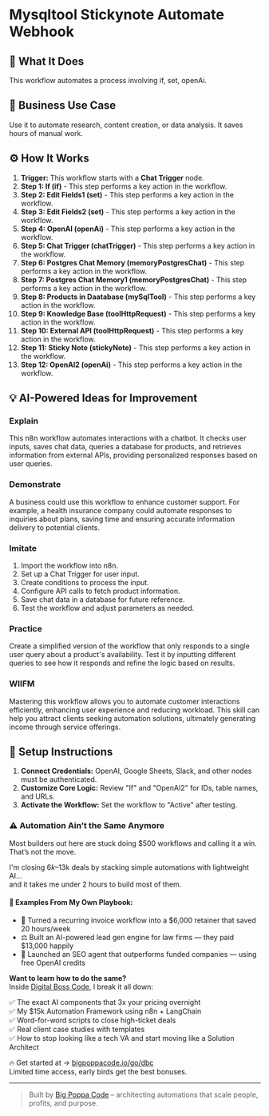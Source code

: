 # Mysqltool Stickynote Automate Webhook

## 🚀 What It Does
This workflow automates a process involving if, set, openAi.

## 💼 Business Use Case
Use it to automate research, content creation, or data analysis. It saves hours of manual work.

## ⚙️ How It Works
1.  **Trigger:** This workflow starts with a **Chat Trigger** node.
2. **Step 1: If (if)** - This step performs a key action in the workflow.
3. **Step 2: Edit Fields1 (set)** - This step performs a key action in the workflow.
4. **Step 3: Edit Fields2 (set)** - This step performs a key action in the workflow.
5. **Step 4: OpenAI (openAi)** - This step performs a key action in the workflow.
6. **Step 5: Chat Trigger (chatTrigger)** - This step performs a key action in the workflow.
7. **Step 6: Postgres Chat Memory (memoryPostgresChat)** - This step performs a key action in the workflow.
8. **Step 7: Postgres Chat Memory1 (memoryPostgresChat)** - This step performs a key action in the workflow.
9. **Step 8: Products in Daatabase (mySqlTool)** - This step performs a key action in the workflow.
10. **Step 9: Knowledge Base (toolHttpRequest)** - This step performs a key action in the workflow.
11. **Step 10: External API (toolHttpRequest)** - This step performs a key action in the workflow.
12. **Step 11: Sticky Note (stickyNote)** - This step performs a key action in the workflow.
13. **Step 12: OpenAI2 (openAi)** - This step performs a key action in the workflow.

## 💡 AI-Powered Ideas for Improvement
### Explain
This n8n workflow automates interactions with a chatbot. It checks user inputs, saves chat data, queries a database for products, and retrieves information from external APIs, providing personalized responses based on user queries.

### Demonstrate
A business could use this workflow to enhance customer support. For example, a health insurance company could automate responses to inquiries about plans, saving time and ensuring accurate information delivery to potential clients.

### Imitate
1. Import the workflow into n8n.
2. Set up a Chat Trigger for user input.
3. Create conditions to process the input.
4. Configure API calls to fetch product information.
5. Save chat data in a database for future reference.
6. Test the workflow and adjust parameters as needed.

### Practice
Create a simplified version of the workflow that only responds to a single user query about a product's availability. Test it by inputting different queries to see how it responds and refine the logic based on results.

### WIIFM
Mastering this workflow allows you to automate customer interactions efficiently, enhancing user experience and reducing workload. This skill can help you attract clients seeking automation solutions, ultimately generating income through service offerings.

## 🔧 Setup Instructions
1. **Connect Credentials:** OpenAI, Google Sheets, Slack, and other nodes must be authenticated.
2. **Customize Core Logic:** Review "If" and "OpenAI2" for IDs, table names, and URLs.
3. **Activate the Workflow:** Set the workflow to "Active" after testing.

### ⚠️ Automation Ain’t the Same Anymore

Most builders out here are stuck doing $500 workflows and calling it a win.  
That’s not the move.  

I'm closing $6k–$13k deals by stacking simple automations with lightweight AI...  
and it takes me under 2 hours to build most of them.

#### 🧠 Examples From My Own Playbook:
- 🔁 Turned a recurring invoice workflow into a $6,000 retainer that saved 20 hours/week  
- ⚖️ Built an AI-powered lead gen engine for law firms — they paid $13,000 happily  
- 🚀 Launched an SEO agent that outperforms funded companies — using free OpenAI credits  

**Want to learn how to do the same?**  
Inside [Digital Boss Code](https://bigpoppacode.io/go/dbc), I break it all down:

✅ The exact AI components that 3x your pricing overnight  
✅ My $15k Automation Framework using n8n + LangChain  
✅ Word-for-word scripts to close high-ticket deals  
✅ Real client case studies with templates  
✅ How to stop looking like a tech VA and start moving like a Solution Architect  

🔥 Get started at → [bigpoppacode.io/go/dbc](https://bigpoppacode.io/go/dbc)  
Limited time access, early birds get the best bonuses.

---
> Built by [Big Poppa Code](https://bigpoppacode.io) – architecting automations that scale people, profits, and purpose.
